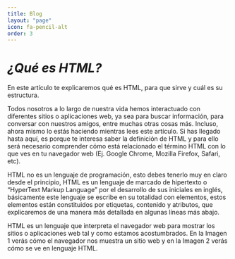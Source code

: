```yaml
---
title: Blog
layout: "page"
icon: fa-pencil-alt
order: 3
---
```


# ***¿Qué es HTML?***


En este artículo te explicaremos qué es HTML, para que sirve y cuál es su estructura.

Todos nosotros a lo largo de nuestra vida hemos interactuado con diferentes sitios o aplicaciones web, ya sea para buscar información, para conversar con nuestros amigos, entre muchas otras cosas más. Incluso, ahora mismo lo estás haciendo mientras lees este artículo. Si has llegado hasta aquí, es porque te interesa saber la definición de HTML y para ello será necesario comprender cómo está relacionado el término HTML con lo que ves en tu navegador web (Ej. Google Chrome, Mozilla Firefox, Safari, etc).

HTML no es un lenguaje de programación, esto debes tenerlo muy en claro desde el principio, HTML es un lenguaje de marcado de hipertexto o “HyperText Markup Language” por el desarrollo de sus iniciales en inglés, básicamente este lenguaje se escribe en su totalidad con elementos, estos elementos están constituidos por etiquetas, contenido y atributos, que explicaremos de una manera más detallada en algunas líneas más abajo.

HTML es un lenguaje que interpreta el navegador web para mostrar los sitios o aplicaciones web tal y como estamos acostumbrados. En la Imagen 1 verás cómo el navegador nos muestra un sitio web y en la Imagen 2 verás cómo se ve en lenguaje HTML.

